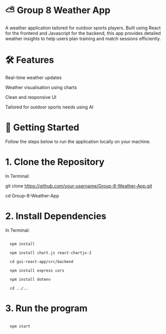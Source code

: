 # ⛅ Group 8 Weather App
A weather application tailored for outdoor sports players. Built using React for the frontend and Javascript for the backend, this app provides detailed weather insights to help users plan training and match sessions efficiently.

# 🛠️ Features
Real-time weather updates

Weather visualisation using charts

Clean and responsive UI

Tailored for outdoor sports needs using AI


# 🚀 Getting Started
Follow the steps below to run the application locally on your machine.

# 1. Clone the Repository

  In Terminal:
  
  git clone https://github.com/your-username/Group-8-Weather-App.git
  
  cd Group-8-Weather-App

# 2. Install Dependencies

  In Terminal:


  
```
  
  npm install
  
  npm install chart.js react-chartjs-2

  cd gui-react-app/src/backend

  npm install express cors

  npm install dotenv

  cd ../..

```

# 3. Run the program
```

  npm start
```



  

  

  

